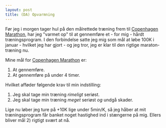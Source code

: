 ```yaml
---
layout: post
title: (DA) Opvarmning
---
```


Før jeg i morgen tager hul på den målrettede træning frem til [Copenhagen Marathon][cphmarathon], har jeg "varmet op" til at gennemføre et - for mig - hårdt træningsprogram. I den forbindelse satte jeg mig som mål at løbe 100K i januar - hvilket jeg har gjort - og jeg tror, jeg er klar til den rigtige maraton-træning nu.

Mine mål for [Copenhagen Marathon][cphmarathon] er:

1.  At gennemføre.
2.  At gennemføre på under 4 timer.

Hvilket afføder følgende krav til min indstilling:

1.  Jeg skal tage min træning *rimeligt* seriøst.
2.  Jeg skal tage min træning *meget* seriøst *og* undgå skader.

Lige nu løber jeg ture på +10K lige under 5min/K, så jeg håber at mit træningsprogram får banket noget hastighed ind i stængerne på mig. Ellers bliver mål 2) rigtigt svært at nå.

[cphmarathon]: http://www.copenhagenmarathon.dk/
